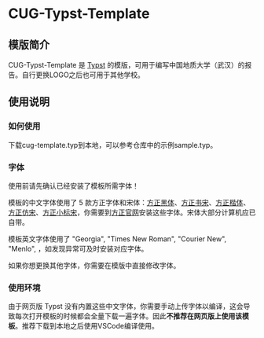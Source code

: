 # CUG-Typst-Template

## 模版简介

CUG-Typst-Template 是 [Typst](https://github.com/typst/typst) 的模版，可用于编写中国地质大学（武汉）的报告。自行更换LOGO之后也可用于其他学校。

## 使用说明

### 如何使用

下载cug-template.typ到本地，可以参考仓库中的示例sample.typ。

### 字体

使用前请先确认已经安装了模板所需字体！

模板的中文字体使用了 5 款方正字体和宋体：[方正黑体](https://www.foundertype.com/index.php/FontInfo/index/id/131)、[方正书宋](https://www.foundertype.com/index.php/FontInfo/index/id/151)、[方正楷体](https://www.foundertype.com/index.php/FontInfo/index/id/137)、[方正仿宋](https://www.foundertype.com/index.php/FontInfo/index/id/128)、[方正小标宋](https://www.foundertype.com/index.php/FontInfo/index/id/164)，你需要到[方正官网](https://www.foundertype.com/)安装这些字体。宋体大部分计算机应已自带。

模板英文字体使用了 "Georgia", "Times New Roman", "Courier New", "Menlo", ，如发现异常可及时安装对应字体。

如果你想更换其他字体，你需要在模版中直接修改字体。

### 使用环境

由于网页版 Typst 没有内置这些中文字体，你需要手动上传字体以编译，这会导致每次打开模板的时候都会全量下载一遍字体。因此**不推荐在网页版上使用该模板**。推荐下载到本地之后使用VSCode编译使用。
